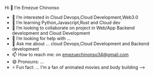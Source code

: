 Hi 👋  I’m Emezue Chinonso
- 🔭 I’m interested in Cloud Devops,Cloud Development,Web3.0 
- 🌱 I’m learning Python,Javascript,Rust  and Cloud dev 
- 👯 I’m looking to collaborate on project in Web/App Backend development and Cloud Development 
- 🤔 I’m looking for help with ... 
- 💬 Ask me about ... cloud Devops,Cloud Development and Backend development
- 📫 How to reach me: on emezuechinonso34@gmail.com
- 😄 Pronouns: ...
- ⚡ Fun fact: ... I’m a fan of animated movies and body building
-->
